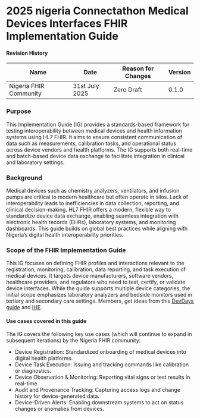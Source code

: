 # 2025 nigeria Connectathon Medical Devices Interfaces FHIR Implementation Guide

#### Revision History

<table class="table table-hover table-bordered table-striped">
    <thead>
        <tr>
            <th>Name</th>
            <th>Date</th>
            <th>Reason for Changes</th>
            <th>Version</th>
        </tr>
    </thead>
    <tbody>
        <tr>
            <td>Nigeria FHIR Community</td>
            <td>31st July 2025</td>
            <td>Zero Draft</td>
            <td>0.1.0</td>
        </tr>
    </tbody>
</table>


### Purpose

This Implementation Guide (IG) provides a standards-based framework for testing interoperability between medical devices and health information systems using HL7 FHIR. It aims to ensure consistent communication of data such as measurements, calibration tasks, and operational status across device vendors and health platforms. The IG supports both real-time and batch-based device data exchange to facilitate integration in clinical and laboratory settings.

### Background

Medical devices such as chemistry analyzers, ventilators, and infusion pumps are critical to modern healthcare but often operate in silos. Lack of interoperability leads to inefficiencies in data collection, reporting, and clinical decision-making. HL7 FHIR offers a modern, flexible way to standardize device data exchange, enabling seamless integration with electronic health records (EHRs), laboratory systems, and monitoring dashboards. This guide builds on global best practices while aligning with Nigeria’s digital health interoperability priorities.

###  Scope of the FHIR Implementation Guide

This IG focuses on defining FHIR profiles and interactions relevant to the registration, monitoring, calibration, data reporting, and task execution of medical devices. It targets device manufacturers, software vendors, healthcare providers, and regulators who need to test, certify, or validate device interfaces. While the guide supports multiple device categories, the initial scope emphasizes laboratory analyzers and bedside monitors used in tertiary and secondary care settings. Members, get ideas from this [DevDays guide](https://www.devdays.com/wp-content/uploads/2020/12/uoyjk_201119_StefanSchlichting_DevicesOnFHIR.pdf) and [IHE](https://www.devdays.com/wp-content/uploads/2021/12/Todd-Cooper-Devices-_-DevDays-2019-Amsterdam-1.pdf).

<!-- The scope of this guide focuses on the following core components:
- **Standardizing how immunization clients (patients) are registered and managed**, using the [**NgImmPatient**](StructureDefinition-NgImmPatient.html) profile.
- **Structuring immunization service delivery records**, such as vaccine administration, using the [**NgImmImmunization**](StructureDefinition-NgImmImmunization.html) profile.
- **Defining the necessary search parameters, RESTful operations, and data constraints** to ensure interoperable exchange of immunization data across digital platforms.
- **Providing the minimum data structures required** for systems to exchange immunization-related data across multiple levels of the health system, from point-of-care to national dashboards. -->

#### Use cases covered in this guide
The IG covers the following key use cases (which will continue to expand in subsequent iterations) by the Nigeria FHIR community:

- Device Registration: Standardized onboarding of medical devices into digital health platforms.
- Device Task Execution: Issuing and tracking commands like calibration or diagnostics.
- Device Observation & Monitoring: Reporting vital signs or test results in real-time.
- Audit and Provenance Tracking: Capturing access logs and change history for device-generated data.
- Device-Driven Alerts: Enabling downstream systems to act on status changes or anomalies from devices.